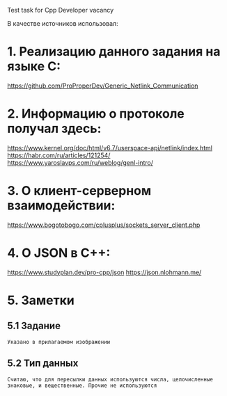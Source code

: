 Test task for Cpp Developer vacancy 

В качестве источников использовал:

# 1. Реализацию данного задания на языке С:
https://github.com/ProProperDev/Generic_Netlink_Communication

# 2. Информацию о протоколе получал здесь:
https://www.kernel.org/doc/html/v6.7/userspace-api/netlink/index.html
https://habr.com/ru/articles/121254/
https://www.yaroslavps.com/ru/weblog/genl-intro/

# 3. О клиент-серверном взаимодействии:
https://www.bogotobogo.com/cplusplus/sockets_server_client.php

# 4. О JSON в C++:
https://www.studyplan.dev/pro-cpp/json
https://json.nlohmann.me/

# 5. Заметки

## 5.1 Задание
    Указано в прилагаемом изображении
     
## 5.2 Тип данных
    Считаю, что для пересылки данных используются числа, целочисленные знаковые, и вещественные. Прочие не используются
